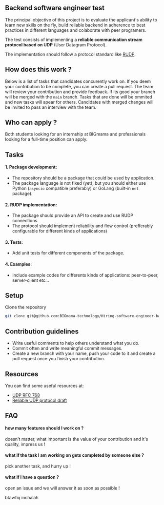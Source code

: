 ## Backend software engineer test

The principal objective of this project is to evaluate the applicant's ability to learn new skills on the fly, build reliable backend in adherence to best practices in different languages and colaborate with peer programers.

The test consists of implementing a **reliable communication stream protocol based on UDP**  (User Datagram Protocol). 

The implementation should follow a protocol standard like [RUDP](https://en.wikipedia.org/wiki/Reliable_User_Datagram_Protocol). 


## How does this work ?

Below is a list of tasks that candidates concurently work on. If you deem your contribution to be complete, you can create a pull request. 
The team will review your contribution and provide feedback. If its good your branch will be merged with the `main` branch.
Tasks that are done will be ommited and new tasks will apear for others.
Candidates with merged changes will be invited to pass an interview with the team.


## Who can apply ?

Both students looking for an internship at BIGmama and professionals looking for a full-time position can apply.


## Tasks

#### 1. Package development:
   - The repository should be a package that could be used by application.
   - The package language is not fixed (yet), but you should either use Python (`asyncio` compatible preferably) or GoLang (built-in `net` package).

#### 2. RUDP implementation:
   - The package should provide an API to create and use RUDP connections.
   - The protocol should implement reliability and flow control (prefferably configurable for different kinds of applications)

#### 3. Tests:
   - Add unit tests for different components of the package.

#### 4. Examples:
   - Include example codes for differents kinds of applications: peer-to-peer, server-client etc...


## Setup

Clone the repository
```bash
git clone git@github.com:BIGmama-technology/Hiring-software-engineer-backend.git 
```


## Contribution guidelines

- Write useful comments to help others understand what you do.
- Commit often and write meaningful commit messages.
- Create a new branch with your name, push your code to it and create a pull request once you finish your contribution.


## Resources
You can find some useful resources at:

- [UDP RFC 768](https://www.ietf.org/rfc/rfc768.txt)
- [Reliable UDP protocol draft](https://datatracker.ietf.org/doc/html/draft-ietf-sigtran-reliable-udp-00/)


## FAQ

#### how many features should I work on ?
doesn't matter, what important is the value of your contribution and it's quality, impress us !

#### what if the task I am working on gets completed by someone else ?
pick another task, and hurry up !

#### what if I have a question ?
open an issue and we will answer it as soon as possible !

btawfiq inchalah
